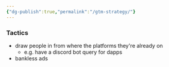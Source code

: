 ```yaml
---
{"dg-publish":true,"permalink":"/gtm-strategy/"}
---
```


### Tactics
- draw people in from where the platforms they're already on
	- e.g. have a discord bot query for dapps
- bankless ads